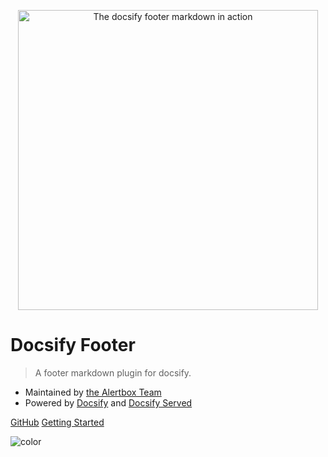 <p align="center">
  <img alt="The docsify footer markdown in action" src="https://user-images.githubusercontent.com/958227/84028138-d4a15280-a9ad-11ea-93d1-43ebace761b3.png" width="480">
</p>

# Docsify Footer

> A footer markdown plugin for docsify.

- Maintained by [the Alertbox Team](https://github.com/alertbox/docsify-footer/)
- Powered by [Docsify](https://docsify.js.org/) and [Docsify Served](https://hub.docker.com/alertbox/docsify-served)

[GitHub](https://github.com/alertbox/docsify-footer)
[Getting Started](#welcome)

<!-- background color -->

![color](#f0f0f0)